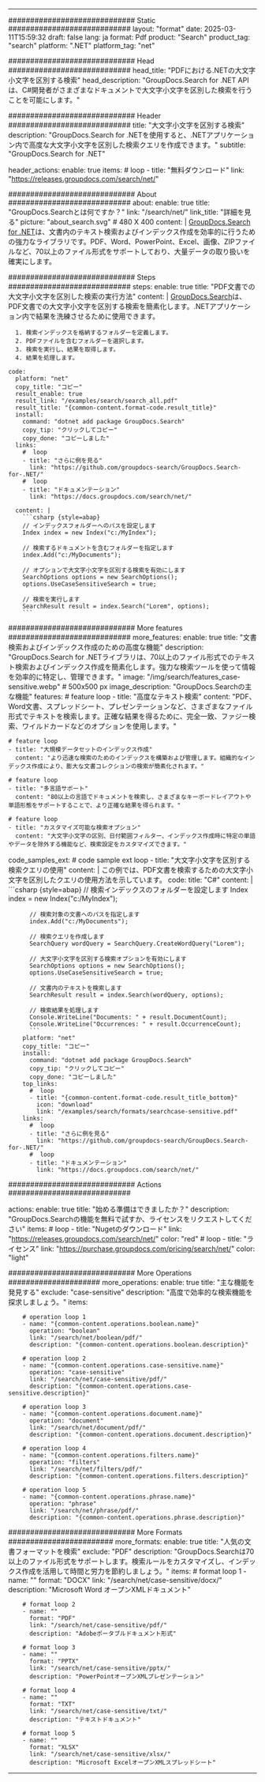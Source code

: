 
---
############################# Static ############################
layout: "format"
date:  2025-03-11T15:59:32
draft: false
lang: ja
format: Pdf
product: "Search"
product_tag: "search"
platform: ".NET"
platform_tag: "net"

############################# Head ############################
head_title: "PDFにおける.NETの大文字小文字を区別する検索"
head_description: "GroupDocs.Search for .NET APIは、C#開発者がさまざまなドキュメントで大文字小文字を区別した検索を行うことを可能にします。"

############################# Header ############################
title: "大文字小文字を区別する検索" 
description: "GroupDocs.Search for .NETを使用すると、.NETアプリケーション内で高度な大文字小文字を区別した検索クエリを作成できます。"
subtitle: "GroupDocs.Search for .NET" 

header_actions:
  enable: true
  items:
    #  loop
    - title: "無料ダウンロード"
      link: "https://releases.groupdocs.com/search/net/"
      
############################# About ############################
about:
    enable: true
    title: "GroupDocs.Searchとは何ですか？"
    link: "/search/net/"
    link_title: "詳細を見る"
    picture: "about_search.svg" # 480 X 400
    content: |
       [GroupDocs.Search for .NET](/search/net/)は、文書内のテキスト検索およびインデックス作成を効率的に行うための強力なライブラリです。PDF、Word、PowerPoint、Excel、画像、ZIPファイルなど、70以上のファイル形式をサポートしており、大量データの取り扱いを確実にします。

############################# Steps ############################
steps:
    enable: true
    title: "PDF文書での大文字小文字を区別した検索の実行方法"
    content: |
      [GroupDocs.Search](/search/net/)は、PDF文書での大文字小文字を区別する検索を簡素化します。.NETアプリケーション内で結果を洗練させるために使用できます。
      
      1. 検索インデックスを格納するフォルダーを定義します。
      2. PDFファイルを含むフォルダーを選択します。
      3. 検索を実行し、結果を取得します。
      4. 結果を処理します。
   
    code:
      platform: "net"
      copy_title: "コピー"
      result_enable: true
      result_link: "/examples/search/search_all.pdf"
      result_title: "{common-content.format-code.result_title}"
      install:
        command: "dotnet add package GroupDocs.Search"
        copy_tip: "クリックしてコピー"
        copy_done: "コピーしました"
      links:
        #  loop
        - title: "さらに例を見る"
          link: "https://github.com/groupdocs-search/GroupDocs.Search-for-.NET/"
        #  loop
        - title: "ドキュメンテーション"
          link: "https://docs.groupdocs.com/search/net/"
          
      content: |
        ```csharp {style=abap}
        // インデックスフォルダーへのパスを設定します
        Index index = new Index("c:/MyIndex");

        // 検索するドキュメントを含むフォルダーを指定します
        index.Add("c:/MyDocuments");

        // オプションで大文字小文字を区別する検索を有効にします
        SearchOptions options = new SearchOptions();
        options.UseCaseSensitiveSearch = true;

        // 検索を実行します
        SearchResult result = index.Search("Lorem", options);
        ```            

############################# More features ############################
more_features:
  enable: true
  title: "文書検索およびインデックス作成のための高度な機能"
  description: "GroupDocs.Search for .NETライブラリは、70以上のファイル形式でのテキスト検索およびインデックス作成を簡素化します。強力な検索ツールを使って情報を効率的に特定し、管理できます。"
  image: "/img/search/features_case-sensitive.webp" # 500x500 px
  image_description: "GroupDocs.Searchの主な機能"
  features:
    # feature loop
    - title: "高度なテキスト検索"
      content: "PDF、Word文書、スプレッドシート、プレゼンテーションなど、さまざまなファイル形式でテキストを検索します。正確な結果を得るために、完全一致、ファジー検索、ワイルドカードなどのオプションを使用します。"

    # feature loop
    - title: "大規模データセットのインデックス作成"
      content: "より迅速な検索のためのインデックスを構築および管理します。組織的なインデックス作成により、膨大な文書コレクションの検索が簡素化されます。"

    # feature loop
    - title: "多言語サポート"
      content: "80以上の言語でドキュメントを検索し、さまざまなキーボードレイアウトや単語形態をサポートすることで、より正確な結果を得られます。"

    # feature loop
    - title: "カスタマイズ可能な検索オプション"
      content: "大文字小文字の区別、日付範囲フィルター、インデックス作成時に特定の単語やデータを除外する機能など、検索設定をカスタマイズできます。"
      
  code_samples_ext:
    # code sample ext loop
    - title: "大文字小文字を区別する検索クエリの使用"
      content: |
        この例では、PDF文書を検索するための大文字小文字を区別したクエリの使用方法を示しています。
      code:
        title: "C#"
        content: |
          ```csharp {style=abap}
          // 検索インデックスのフォルダーを設定します
          Index index = new Index("c:/MyIndex");
              
          // 検索対象の文書へのパスを指定します
          index.Add("c:/MyDocuments");

          // 検索クエリを作成します
          SearchQuery wordQuery = SearchQuery.CreateWordQuery("Lorem");

          // 大文字小文字を区別する検索オプションを有効にします
          SearchOptions options = new SearchOptions();
          options.UseCaseSensitiveSearch = true;

          // 文書内のテキストを検索します
          SearchResult result = index.Search(wordQuery, options);
          
          // 検索結果を処理します
          Console.WriteLine("Documents: " + result.DocumentCount);
          Console.WriteLine("Occurrences: " + result.OccurrenceCount);
          ```
        platform: "net"
        copy_title: "コピー"
        install:
          command: "dotnet add package GroupDocs.Search"
          copy_tip: "クリックしてコピー"
          copy_done: "コピーしました"
        top_links:
          #  loop
          - title: "{common-content.format-code.result_title_bottom}"
            icon: "download"
            link: "/examples/search/formats/searchcase-sensitive.pdf"
        links:
          #  loop
          - title: "さらに例を見る"
            link: "https://github.com/groupdocs-search/GroupDocs.Search-for-.NET/"
          #  loop
          - title: "ドキュメンテーション"
            link: "https://docs.groupdocs.com/search/net/"
            

            


############################# Actions ############################

actions:
  enable: true
  title: "始める準備はできましたか？"
  description: "GroupDocs.Searchの機能を無料で試すか、ライセンスをリクエストしてください"
  items:
    #  loop
    - title: "Nugetのダウンロード"
      link: "https://releases.groupdocs.com/search/net/"
      color: "red"
        #  loop
    - title: "ライセンス"
      link: "https://purchase.groupdocs.com/pricing/search/net/"
      color: "light"


############################# More Operations #####################
more_operations:
    enable: true
    title: "主な機能を発見する"
    exclude: "case-sensitive"
    description: "高度で効率的な検索機能を探求しましょう。"
    items: 
          
        # operation loop 1
        - name: "{common-content.operations.boolean.name}"
          operation: "boolean"
          link: "/search/net/boolean/pdf/"
          description: "{common-content.operations.boolean.description}"

        # operation loop 2
        - name: "{common-content.operations.case-sensitive.name}"
          operation: "case-sensitive"
          link: "/search/net/case-sensitive/pdf/"
          description: "{common-content.operations.case-sensitive.description}"

        # operation loop 3
        - name: "{common-content.operations.document.name}"
          operation: "document"
          link: "/search/net/document/pdf/"
          description: "{common-content.operations.document.description}"

        # operation loop 4
        - name: "{common-content.operations.filters.name}"
          operation: "filters"
          link: "/search/net/filters/pdf/"
          description: "{common-content.operations.filters.description}"

        # operation loop 5
        - name: "{common-content.operations.phrase.name}"
          operation: "phrase"
          link: "/search/net/phrase/pdf/"
          description: "{common-content.operations.phrase.description}"
          
        
          
############################# More Formats ########################
more_formats:
    enable: true
    title: "人気の文書フォーマットを検索"
    exclude: "PDF"
    description: "GroupDocs.Searchは70以上のファイル形式をサポートします。検索ルールをカスタマイズし、インデックス作成を活用して時間と労力を節約しましょう。"
    items: 
        # format loop 1
        - name: ""
          format: "DOCX"
          link: "/search/net/case-sensitive/docx/"
          description: "Microsoft Word オープンXMLドキュメント"
          
        # format loop 2
        - name: ""
          format: "PDF"
          link: "/search/net/case-sensitive/pdf/"
          description: "Adobeポータブルドキュメント形式"
          
        # format loop 3
        - name: ""
          format: "PPTX"
          link: "/search/net/case-sensitive/pptx/"
          description: "PowerPointオープンXMLプレゼンテーション"

        # format loop 4
        - name: ""
          format: "TXT"
          link: "/search/net/case-sensitive/txt/"
          description: "テキストドキュメント"
          
        # format loop 5
        - name: ""
          format: "XLSX"
          link: "/search/net/case-sensitive/xlsx/"
          description: "Microsoft ExcelオープンXMLスプレッドシート"
  

---